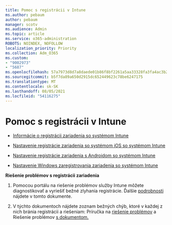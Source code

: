 ```yaml
---
title: Pomoc s registrácii v Intune
ms.author: pebaum
author: pebaum
manager: scotv
ms.audience: Admin
ms.topic: article
ms.service: o365-administration
ROBOTS: NOINDEX, NOFOLLOW
localization_priority: Priority
ms.collection: Adm_O365
ms.custom:
- "9002973"
- "5687"
ms.openlocfilehash: 57a7973d8d7a8daede01b86f8bf2261a5aa33328fa3fa4ac3b2e0a8967ee964b
ms.sourcegitcommit: b5f7da89a650d2915dc652449623c78be6247175
ms.translationtype: MT
ms.contentlocale: sk-SK
ms.lasthandoff: 08/05/2021
ms.locfileid: "54116275"
---
```

# <a name="help-with-intune-enrollment"></a>Pomoc s registrácii v Intune


- [Informácie o registrácii zariadenia so systémom Intune](https://docs.microsoft.com/intune/device-enrollment)

- [Nastavenie registrácie zariadenia so systémom iOS so systémom Intune](https://docs.microsoft.com/intune/ios-enroll)

- [Nastavenie registrácie zariadenia s Androidom so systémom Intune](https://docs.microsoft.com/intune/android-enroll)

- [Nastavenie Windows zaregistrovania zariadenia so systémom Intune](https://docs.microsoft.com/intune/windows-enroll)

**Riešenie problémov s registrácii zariadenia**

1. Pomocou portálu na riešenie problémov služby Intune môžete diagnostikovať a vyriešiť bežné zlyhania registrácie. Ďalšie [podrobnosti](https://docs.microsoft.com/intune/help-desk-operators) nájdete v tomto dokumente.

2. V týchto dokumentoch nájdete zoznam bežných chýb, ktoré v každej z nich bránia registrácii a riešeniam: Príručka na [riešenie problémov](https://support.microsoft.com/help/4469913/troubleshooting-windows-device-enrollment-problems-in-microsoft-intune) a Riešenie problémov [s dokumentom.](https://docs.microsoft.com/intune/troubleshoot-device-enrollment-in-intune)